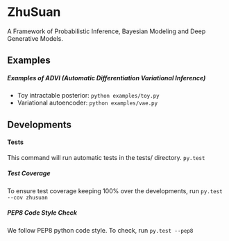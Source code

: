 # ZhuSuan

A Framework of Probabilistic Inference, Bayesian Modeling and Deep Generative Models.

## Examples

##### Examples of ADVI (Automatic Differentiation Variational Inference)
* Toy intractable posterior: `python examples/toy.py`
* Variational autoencoder: `python examples/vae.py`


## Developments

#### Tests
This command will run automatic tests in the tests/ directory.
`py.test`
##### Test Coverage
To ensure test coverage keeping 100% over the developments, run
`py.test --cov zhusuan`
##### PEP8 Code Style Check
We follow PEP8 python code style. To check, run
`py.test --pep8`
